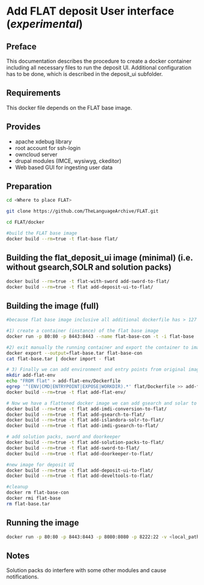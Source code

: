 Add FLAT deposit User interface  (*experimental*)
=================================================

## Preface ##
This documentation describes the procedure to create a docker container including all necessary files to run the deposit UI. Additional configuration has to be done, which is described in the deposit_ui subfolder.

## Requirements ##
This docker file depends on the FLAT base image.

## Provides ##
 * apache xdebug library
 * root account for ssh-login
 * owncloud server
 * drupal modules (IMCE, wysiwyg, ckeditor)
 * Web based GUI for ingesting user data

## Preparation ##
```sh
cd <Where to place FLAT>

git clone https://github.com/TheLanguageArchive/FLAT.git

cd FLAT/docker

#build the FLAT base image
docker build --rm=true -t flat-base flat/
```

## Building the flat_deposit_ui image (minimal) (i.e. without gsearch,SOLR and solution packs) ##
```sh
docker build --rm=true -t flat-with-sword add-sword-to-flat/
docker build --rm=true -t flat add-deposit-ui-to-flat/
```

## Building the image (full) ##
```sh
#because flat base image inclusive all additional dockerfile has > 127 parents we first need to flaten the base image. We do this by applying following procedure

#1) create a container (instance) of the flat base image
docker run -p 80:80 -p 8443:8443 --name flat-base-con -t -i flat-base

#2) exit manually the running container and export the container to image; resulting image will have 0 parents
docker export --output=flat-base.tar flat-base-con
cat flat-base.tar | docker import - flat

# 3) Finally we can add environment and entry points from original image to the flattened image
mkdir add-flat-env
echo "FROM flat" > add-flat-env/Dockerfile
egrep '^(ENV|CMD|ENTRYPOINT|EXPOSE|WORKDIR).*' flat/Dockerfile >> add-flat-env/Dockerfile
docker build --rm=true -t flat add-flat-env/

# Now we have a flattened docker image we can add gsearch and solar to image
docker build --rm=true -t flat add-imdi-conversion-to-flat/
docker build --rm=true -t flat add-gsearch-to-flat/
docker build --rm=true -t flat add-islandora-solr-to-flat/
docker build --rm=true -t flat add-imdi-gsearch-to-flat/

# add solution packs, sword and doorkeeper
docker build --rm=true -t flat add-solution-packs-to-flat/
docker build --rm=true -t flat add-sword-to-flat/
docker build --rm=true -t flat add-doorkeeper-to-flat/

#new image for deposit UI
docker build --rm=true -t flat add-deposit-ui-to-flat/
docker build --rm=true -t flat add-develtools-to-flat/

#cleanup
docker rm flat-base-con
docker rmi flat-base
rm flat-base.tar
```

## Running the image ##
```sh
docker run -p 80:80 -p 8443:8443 -p 8080:8080 -p 8222:22 -v <local_path>:<remote_path> --name <Container> -i -t <name FLAT base image>
```




## Notes ##
Solution packs do interfere with some other modules and cause notifications.
